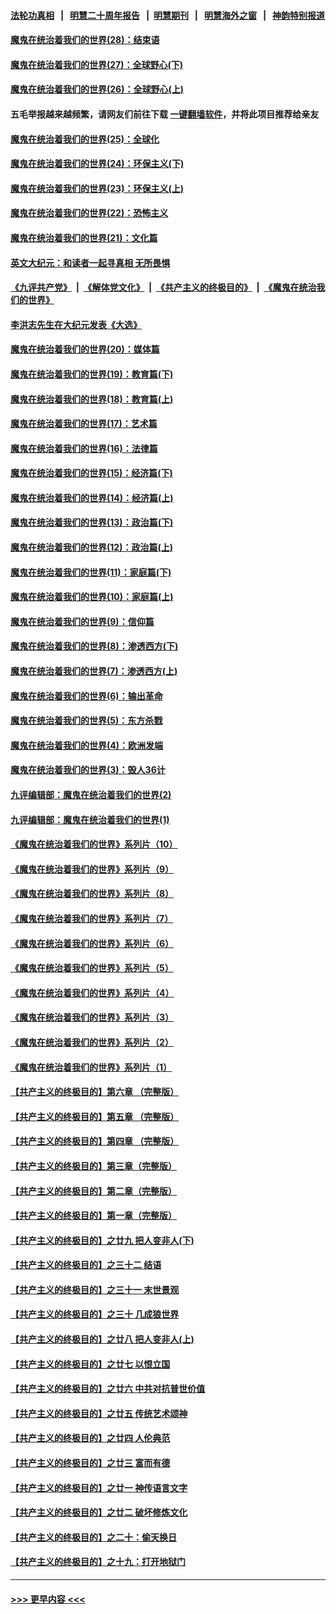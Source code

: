 #### [法轮功真相](https://github.com/gfw-breaker/truth/blob/master/README.md?t=0) &nbsp;&nbsp;|&nbsp;&nbsp; [明慧二十周年报告](https://github.com/gfw-breaker/mh-reports/blob/master/README.md?t=0) &nbsp;&nbsp;|&nbsp;&nbsp;[明慧期刊](https://github.com/gfw-breaker/mh-qikan) &nbsp;&nbsp;|&nbsp;&nbsp; [明慧海外之窗](https://github.com/gfw-breaker/mh-news/blob/master/README.md?t=0) &nbsp;&nbsp;|&nbsp;&nbsp; [神韵特别报道](https://github.com/gfw-breaker/mh-news/blob/master/shenyun.md?t=0)
#### [魔鬼在统治着我们的世界(28)：结束语](../pages/nsc422/n10936246.md?t=06190751) 
#### [魔鬼在统治着我们的世界(27)：全球野心(下)](../pages/nsc422/n10928319.md?t=06190751) 
#### [魔鬼在统治着我们的世界(26)：全球野心(上)](../pages/nsc422/n10900318.md?t=06190751) 
#### 五毛举报越来越频繁，请网友们前往下载 [一键翻墙软件](https://github.com/gfw-breaker/ssr-accounts)，并将此项目推荐给亲友
#### [魔鬼在统治着我们的世界(25)：全球化](../pages/nsc422/n10788205.md?t=06190751) 
#### [魔鬼在统治着我们的世界(24)：环保主义(下)](../pages/nsc422/n10695307.md?t=06190751) 
#### [魔鬼在统治着我们的世界(23)：环保主义(上)](../pages/nsc422/n10688613.md?t=06190751) 
#### [魔鬼在统治着我们的世界(22)：恐怖主义](../pages/nsc422/n10614727.md?t=06190751) 
#### [魔鬼在统治着我们的世界(21)：文化篇](../pages/nsc422/n10597706.md?t=06190751) 
#### [英文大纪元：和读者一起寻真相 无所畏惧](../pages/nsc422/n12542027.md?t=06190751) 
#### [《九评共产党》](https://github.com/begood0513/9ping.md/blob/master/README.md) &nbsp;|&nbsp; [《解体党文化》](../../../../jtdwh.md/blob/master/README.md)  &nbsp;|&nbsp; [《共产主义的终极目的》](../../../../gczydzjmd.md/blob/master/README.md) &nbsp;|&nbsp; [《魔鬼在统治我们的世界》](../../../../mgztzwmdsj.md/blob/master/README.md) 
#### [李洪志先生在大纪元发表《大选》](../pages/nsc422/n12534746.md?t=06190751) 
#### [魔鬼在统治着我们的世界(20)：媒体篇](../pages/nsc422/n10586579.md?t=06190751) 
#### [魔鬼在统治着我们的世界(19)：教育篇(下)](../pages/nsc422/n10564808.md?t=06190751) 
#### [魔鬼在统治着我们的世界(18)：教育篇(上)](../pages/nsc422/n10526970.md?t=06190751) 
#### [魔鬼在统治着我们的世界(17)：艺术篇](../pages/nsc422/n10499093.md?t=06190751) 
#### [魔鬼在统治着我们的世界(16)：法律篇](../pages/nsc422/n10485969.md?t=06190751) 
#### [魔鬼在统治着我们的世界(15)：经济篇(下)](../pages/nsc422/n10469975.md?t=06190751) 
#### [魔鬼在统治着我们的世界(14)：经济篇(上)](../pages/nsc422/n10457370.md?t=06190751) 
#### [魔鬼在统治着我们的世界(13)：政治篇(下)](../pages/nsc422/n10448270.md?t=06190751) 
#### [魔鬼在统治着我们的世界(12)：政治篇(上)](../pages/nsc422/n10444576.md?t=06190751) 
#### [魔鬼在统治着我们的世界(11)：家庭篇(下)](../pages/nsc422/n10440961.md?t=06190751) 
#### [魔鬼在统治着我们的世界(10)：家庭篇(上)](../pages/nsc422/n10435448.md?t=06190751) 
#### [魔鬼在统治着我们的世界(9)：信仰篇](../pages/nsc422/n10432159.md?t=06190751) 
#### [魔鬼在统治着我们的世界(8)：渗透西方(下)](../pages/nsc422/n10429603.md?t=06190751) 
#### [魔鬼在统治着我们的世界(7)：渗透西方(上)](../pages/nsc422/n10426013.md?t=06190751) 
#### [魔鬼在统治着我们的世界(6)：输出革命](../pages/nsc422/n10421536.md?t=06190751) 
#### [魔鬼在统治着我们的世界(5)：东方杀戮](../pages/nsc422/n10417707.md?t=06190751) 
#### [魔鬼在统治着我们的世界(4)：欧洲发端](../pages/nsc422/n10414890.md?t=06190751) 
#### [魔鬼在统治着我们的世界(3)：毁人36计](../pages/nsc422/n10411583.md?t=06190751) 
#### [九评编辑部：魔鬼在统治着我们的世界(2)](../pages/nsc422/n10410036.md?t=06190751) 
#### [九评编辑部：魔鬼在统治着我们的世界(1)](../pages/nsc422/n10406825.md?t=06190751) 
#### [《魔鬼在统治着我们的世界》系列片（10）](../pages/nsc422/n12292670.md?t=06190751) 
#### [《魔鬼在统治着我们的世界》系列片（9）](../pages/nsc422/n12290859.md?t=06190751) 
#### [《魔鬼在统治着我们的世界》系列片（8）](../pages/nsc422/n12287445.md?t=06190751) 
#### [《魔鬼在统治着我们的世界》系列片（7）](../pages/nsc422/n12283425.md?t=06190751) 
#### [《魔鬼在统治着我们的世界》系列片（6）](../pages/nsc422/n12282314.md?t=06190751) 
#### [《魔鬼在统治着我们的世界》系列片（5）](../pages/nsc422/n12281419.md?t=06190751) 
#### [《魔鬼在统治着我们的世界》系列片（4）](../pages/nsc422/n12274024.md?t=06190751) 
#### [《魔鬼在统治着我们的世界》系列片（3）](../pages/nsc422/n12271322.md?t=06190751) 
#### [《魔鬼在统治着我们的世界》系列片（2）](../pages/nsc422/n12269049.md?t=06190751) 
#### [《魔鬼在统治着我们的世界》系列片（1）](../pages/nsc422/n12267575.md?t=06190751) 
#### [【共产主义的终极目的】第六章 （完整版）](../pages/nsc422/n11428913.md?t=06190751) 
#### [【共产主义的终极目的】第五章 （完整版）](../pages/nsc422/n11428912.md?t=06190751) 
#### [【共产主义的终极目的】第四章 （完整版）](../pages/nsc422/n11428907.md?t=06190751) 
#### [【共产主义的终极目的】第三章（完整版）](../pages/nsc422/n11428848.md?t=06190751) 
#### [【共产主义的终极目的】第二章（完整版）](../pages/nsc422/n11428831.md?t=06190751) 
#### [【共产主义的终极目的】第一章（完整版）](../pages/nsc422/n11417651.md?t=06190751) 
#### [【共产主义的终极目的】之廿九 把人变非人(下)](../pages/nsc422/n11344140.md?t=06190751) 
#### [【共产主义的终极目的】之三十二 结语](../pages/nsc422/n11360535.md?t=06190751) 
#### [【共产主义的终极目的】之三十一 末世景观](../pages/nsc422/n11351129.md?t=06190751) 
#### [【共产主义的终极目的】之三十 几成狼世界](../pages/nsc422/n11348280.md?t=06190751) 
#### [【共产主义的终极目的】之廿八 把人变非人(上)](../pages/nsc422/n11340492.md?t=06190751) 
#### [【共产主义的终极目的】之廿七 以恨立国](../pages/nsc422/n11336944.md?t=06190751) 
#### [【共产主义的终极目的】之廿六 中共对抗普世价值](../pages/nsc422/n11324785.md?t=06190751) 
#### [【共产主义的终极目的】之廿五 传统艺术颂神](../pages/nsc422/n11296396.md?t=06190751) 
#### [【共产主义的终极目的】之廿四 人伦典范](../pages/nsc422/n11296397.md?t=06190751) 
#### [【共产主义的终极目的】之廿三 富而有德](../pages/nsc422/n11283598.md?t=06190751) 
#### [【共产主义的终极目的】之廿一 神传语言文字](../pages/nsc422/n11263265.md?t=06190751) 
#### [【共产主义的终极目的】之廿二 破坏修炼文化](../pages/nsc422/n11245728.md?t=06190751) 
#### [【共产主义的终极目的】之二十：偷天换日](../pages/nsc422/n11238846.md?t=06190751) 
#### [【共产主义的终极目的】之十九：打开地狱门](../pages/nsc422/n11206376.md?t=06190751) 

----
#### [ >>> 更早内容 <<< ](../indexes/nsc422-earlier.md)
